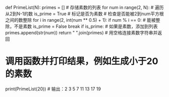 def PrimeList(N):
    primes = []  # 存储素数的列表
    for num in range(2, N):  # 遍历从2到N-1的数
        is_prime = True  # 标记是否为素数
        # 检查是否能被2到num平方根之间的数整除
        for i in range(2, int(num ** 0.5) + 1):
            if num % i == 0:  # 能被整除，不是素数
                is_prime = False
                break
        if is_prime:  # 如果是素数，添加到列表
            primes.append(str(num))
    return " ".join(primes)  # 用空格连接素数字符串并返回

# 调用函数并打印结果，例如生成小于20的素数
print(PrimeList(20))  # 输出：2 3 5 7 11 13 17 19
